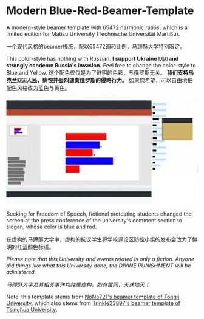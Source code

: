 # Modern Blue-Red-Beamer-Template

A modern-style beamer template with 65472 harmonic ratios, which is a limited edition for Matisu University (Technische Universität Martißu).

一个现代风格的beamer模版，配以65472调和比例，马蹄酥大学特别限定。

This color-style has nothing with Russian. **I support Ukraine 🇺🇦 and strongly condemn Russia's invasion.** Feel free to change the color-style to Blue and Yellow.
这个配色仅仅是为了鲜明的色彩，与俄罗斯无关。 **我们支持乌克兰🇺🇦人民，痛恨并强烈谴责俄罗斯的侵略行为。** 如果您希望，可以自由地把配色风格改为蓝色与黄色。

![Fictive student protests in fictive Matisu University. 虚构的马蹄酥大学虚构的学生抗议事件。](fig1.jpg)

Seeking for Freedom of Speech, fictional protesting students changed the screen at the press conference of the university's comment section to slogan, whose color is blue and red.

在虚构的马蹄酥大学中，虚构的抗议学生将学校评论区防控小组的发布会改为了鲜明的红蓝颜色标语。

*Please note that this University and events related is only a fiction. Anyone did things like what this University done, the DIVINE PUNISHMENT will be adinistered.*

*马蹄酥大学及其相关事件均纯属虚构。如有雷同，天诛地灭！*

Note: this template stems from [NoNo721's beamer template of Tongji University](https://github.com/NoNo721/College-Beamer-Template), which also stems from [Trinkle23897's beamer template of Tsinghua University](https://github.com/Trinkle23897/THU-Beamer-Theme).
